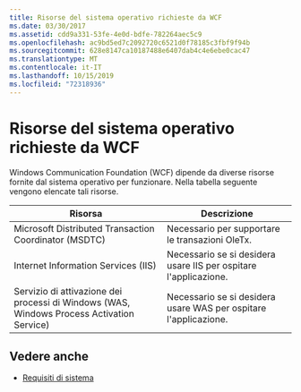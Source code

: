 ```yaml
---
title: Risorse del sistema operativo richieste da WCF
ms.date: 03/30/2017
ms.assetid: cdd9a331-53fe-4e0d-bdfe-782264aec5c9
ms.openlocfilehash: ac9bd5ed7c2092720c6521d0f78185c3fbf9f94b
ms.sourcegitcommit: 628e8147ca10187488e6407dab4c4e6ebe0cac47
ms.translationtype: MT
ms.contentlocale: it-IT
ms.lasthandoff: 10/15/2019
ms.locfileid: "72318936"
---
```

# <a name="operating-system-resources-required-by-wcf"></a>Risorse del sistema operativo richieste da WCF
Windows Communication Foundation (WCF) dipende da diverse risorse fornite dal sistema operativo per funzionare. Nella tabella seguente vengono elencate tali risorse.  
  
|Risorsa|Descrizione|  
|--------------|-----------------|  
|Microsoft Distributed Transaction Coordinator (MSDTC)|Necessario per supportare le transazioni OleTx.|  
|Internet Information Services (IIS)|Necessario se si desidera usare IIS per ospitare l'applicazione.|  
|Servizio di attivazione dei processi di Windows (WAS, Windows Process Activation Service)|Necessario se si desidera usare WAS per ospitare l'applicazione.|  
  
## <a name="see-also"></a>Vedere anche

- [Requisiti di sistema](wcf-system-requirements.md)
